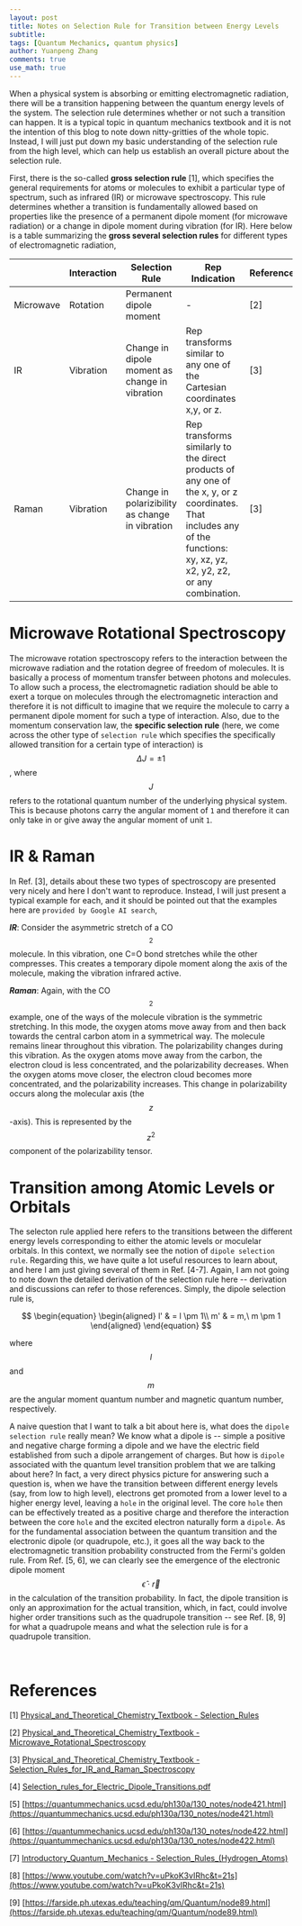 ```yaml
---
layout: post
title: Notes on Selection Rule for Transition between Energy Levels
subtitle:
tags: [Quantum Mechanics, quantum physics]
author: Yuanpeng Zhang
comments: true
use_math: true
---
```


When a physical system is absorbing or emitting electromagnetic radiation, there will be a transition happening between the quantum energy levels of the system. The selection rule determines whether or not such a transition can happen. It is a typical topic in quantum mechanics textbook and it is not the intention of this blog to note down nitty-gritties of the whole topic. Instead, I will just put down my basic understanding of the selection rule from the high level, which can help us establish an overall picture about the selection rule.

First, there is the so-called **gross selection rule** [1], which specifies the general requirements for atoms or molecules to exhibit a particular type of spectrum, such as infrared (IR) or microwave spectroscopy. This rule determines whether a transition is fundamentally allowed based on properties like the presence of a permanent dipole moment (for microwave radiation) or a change in dipole moment during vibration (for IR). Here below is a table summarizing the **gross several selection rules** for different types of electromagnetic radiation,

|           | Interaction | Selection Rule                                  | Rep Indication | References |
|-----------|-------------|-------------------------------------------------|----------------|------------|
| Microwave | Rotation    | Permanent dipole moment                         | -              | [2]           |
| IR        | Vibration   | Change in dipole moment as change in vibration  | Rep transforms similar to any one of the Cartesian coordinates x,y, or z.               | [3]           |
| Raman     | Vibration   | Change in polarizibility as change in vibration | Rep transforms similarly to the direct products of any one of the x, y, or z coordinates. That includes any of the functions: xy, xz, yz, x2, y2, z2, or any combination.               | [3]           |

Microwave Rotational Spectroscopy
===

The microwave rotation spectroscopy refers to the interaction between the microwave radiation and the rotation degree of freedom of molecules. It is basically a process of momentum transfer between photons and molecules. To allow such a process, the electromagnetic radiation should be able to exert a torque on molecules through the electromagnetic interaction and therefore it is not difficult to imagine that we require the molecule to carry a permanent dipole moment for such a type of interaction. Also, due to the momentum conservation law, the **specific selection rule** (here, we come across the other type of `selection rule` which specifies the specifically allowed transition for a certain type of interaction) is $$\Delta J = \pm 1$$, where $$J$$ refers to the rotational quantum number of the underlying physical system. This is because photons carry the angular moment of `1` and therefore it can only take in or give away the angular moment of unit `1`.

IR & Raman
===

In Ref. [3], details about these two types of spectroscopy are presented very nicely and here I don't want to reproduce. Instead, I will just present a typical example for each, and it should be pointed out that the examples here are `provided by Google AI search`,

***IR***: Consider the asymmetric stretch of a CO$$_2$$ molecule. In this vibration, one C=O bond stretches while the other compresses. This creates a temporary dipole moment along the axis of the molecule, making the vibration infrared active.

***Raman***: Again, with the CO$$_2$$ example, one of the ways of the molecule vibration is the symmetric stretching. In this mode, the oxygen atoms move away from and then back towards the central carbon atom in a symmetrical way. The molecule remains linear throughout this vibration. The polarizability changes during this vibration. As the oxygen atoms move away from the carbon, the electron cloud is less concentrated, and the polarizability decreases. When the oxygen atoms move closer, the electron cloud becomes more concentrated, and the polarizability increases. This change in polarizability occurs along the molecular axis (the $$z$$-axis). This is represented by the $$z^{2}$$ component of the polarizability tensor.

Transition among Atomic Levels or Orbitals
===

The selecton rule applied here refers to the transitions between the different energy levels corresponding to either the atomic levels or moculelar orbitals. In this context, we normally see the notion of `dipole selection rule`. Regarding this, we have quite a lot useful resources to learn about, and here I am just giving several of them in Ref. [4-7]. Again, I am not going to note down the detailed derivation of the selection rule here -- derivation and discussions can refer to those references. Simply, the dipole selection rule is,

$$
\begin{equation}
\begin{aligned}
l' & = l \pm 1\\
m' & = m,\ m \pm 1
\end{aligned}
\end{equation}
$$

where $$l$$ and $$m$$ are the angular moment quantum number and magnetic quantum number, respectively.

A naive question that I want to talk a bit about here is, what does the `dipole selection rule` really mean? We know what a dipole is -- simple a positive and negative charge forming a dipole and we have the electric field established from such a dipole arrangement of charges. But how is `dipole` associated with the quantum level transition problem that we are talking about here? In fact, a very direct physics picture for answering such a question is, when we have the transition between different energy levels (say, from low to high level), electrons get promoted from a lower level to a higher energy level, leaving a `hole` in the original level. The core `hole` then can be effectively treated as a positive charge and therefore the interaction between the core `hole` and the excited electron naturally form a `dipole`. As for the fundamental association between the quantum transition and the electronic dipole (or quadrupole, etc.), it goes all the way back to the electromagnetic transition probability constructed from the Fermi's golden rule. From Ref. [5, 6], we can clearly see the emergence of the electronic dipole moment $$\hat{\epsilon}\cdot\vec{r}$$ in the calculation of the transition probability. In fact, the dipole transition is only an approximation for the actual transition, which, in fact, could involve higher order transitions such as the quadrupole transition -- see Ref. [8, 9] for what a quadrupole means and what the selection rule is for a quadrupole transition.

<br>

References
===

[1] [Physical_and_Theoretical_Chemistry_Textbook - Selection_Rules](https://chem.libretexts.org/Bookshelves/Physical_and_Theoretical_Chemistry_Textbook_Maps/Supplemental_Modules_(Physical_and_Theoretical_Chemistry)/Spectroscopy/Fundamentals_of_Spectroscopy/Selection_Rules)

[2] [Physical_and_Theoretical_Chemistry_Textbook - Microwave_Rotational_Spectroscopy](https://chem.libretexts.org/Bookshelves/Physical_and_Theoretical_Chemistry_Textbook_Maps/Supplemental_Modules_(Physical_and_Theoretical_Chemistry)/Spectroscopy/Rotational_Spectroscopy/Microwave_Rotational_Spectroscopy)

[3] [Physical_and_Theoretical_Chemistry_Textbook - Selection_Rules_for_IR_and_Raman_Spectroscopy](https://chem.libretexts.org/Bookshelves/Inorganic_Chemistry/Supplemental_Modules_and_Websites_(Inorganic_Chemistry)/Advanced_Inorganic_Chemistry_(Wikibook)/01%3A_Chapters/1.13%3A_Selection_Rules_for_IR_and_Raman_Spectroscopy)

[4] [Selection_rules_for_Electric_Dipole_Transitions.pdf](/assets/files/Selection_rules_for_Electric_Dipole_Transitions.pdf)

[5] [https://quantummechanics.ucsd.edu/ph130a/130_notes/node421.html](https://quantummechanics.ucsd.edu/ph130a/130_notes/node421.html)

[6] [https://quantummechanics.ucsd.edu/ph130a/130_notes/node422.html](https://quantummechanics.ucsd.edu/ph130a/130_notes/node422.html)

[7] [Introductory_Quantum_Mechanics - Selection_Rules_(Hydrogen_Atoms)](https://phys.libretexts.org/Bookshelves/Quantum_Mechanics/Introductory_Quantum_Mechanics_(Fitzpatrick)/12%3A_Time-Dependent_Perturbation_Theory/12.10%3A_Selection_Rules_(Hydrogen_Atoms))

[8] [https://www.youtube.com/watch?v=uPkoK3vIRhc&t=21s](https://www.youtube.com/watch?v=uPkoK3vIRhc&t=21s)

[9] [https://farside.ph.utexas.edu/teaching/qm/Quantum/node89.html](https://farside.ph.utexas.edu/teaching/qm/Quantum/node89.html)